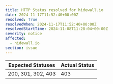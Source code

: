 ```yaml
---
title: HTTP Status resolved for hidewall.io
date: 2024-11-17T11:52:40+00:00Z
resolved: True
resolvedWhen: 2024-11-17T11:52:40+00:00Z
resolvedStartTime: 2024-11-08T11:28:04+00:00Z
severity: notice
affected:
  - hidewall.io
section: issue
---
```


| Expected Statuses | Actual Status  |
|-------------------|----------------|
| 200, 301, 302, 403 | 403 |
